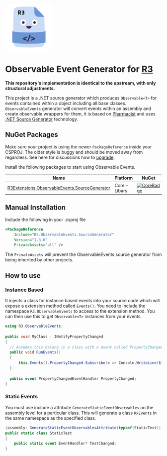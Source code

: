 <a href="https://github.com/reactivemarbles/observableevents">
    <img width="150" src="./images/logo.png"/>
</a>

# Observable Event Generator for [R3](https://github.com/Cysharp/R3)

**This repository's implementation is identical to the upstream, with only structural adjustments.**

This project is a .NET source generator which produces `Observable<T>` for events contained within a object including all base classes. `ObservableEvents` generator will convert events within an assembly and create observable wrappers for them, it is based on [Pharmacist](https://github.com/reactiveui/Pharmacist) and uses [.NET Source Generator](https://docs.microsoft.com/en-us/dotnet/csharp/roslyn-sdk/source-generators-overview) technology.

## NuGet Packages

Make sure your project is using the newer `PackageReference` inside your CSPROJ. The older style is buggy and should be moved away from regardless. See here for discussions how to [upgrade](https://docs.microsoft.com/en-us/nuget/consume-packages/migrate-packages-config-to-package-reference).

Install the following packages to start using Observable Events.

| Name                          | Platform          | NuGet                            |
| ----------------------------- | ----------------- | -------------------------------- |
| [R3Extensions.ObservableEvents.SourceGenerator][Core]       | Core - Libary     | [![CoreBadge]][Core]             |

[Core]: https://www.nuget.org/packages/R3Extensions.ObservableEvents.SourceGenerator/
[CoreBadge]: https://img.shields.io/nuget/v/R3Extensions.ObservableEvents.SourceGenerator.svg

## Manual Installation

Include the following in your .csproj file

```xml
<PackageReference
    Include="R3.ObservableEvents.SourceGenerator"
    Version="1.3.0"
    PrivateAssets="all" />
```

The `PrivateAssets` will prevent the ObservableEvents source generator from being inherited by other projects.

## How to use

### Instance Based

It injects a class for instance based events into your source code which will expose a extension method called `Events()`. You need to include the namespace `R3.ObservableEvents` to access to the extension method. You can then use this to get `Observable<T>` instances from your events.

```cs
using R3.ObservableEvents;

public void MyClass : INotifyPropertyChanged
{
  // Assumes this belong in a class with a event called PropertyChanged.
  public void RunEvents()
  {
      this.Events().PropertyChanged.Subscribe(x => Console.WriteLine($"The {x} property has changed"));
  }

  public event PropertyChangedEventHandler PropertyChanged;
}
```

### Static Events

You must use include a attribute `GenerateStaticEventObservables` on the assembly level for a particular class. This will generate a class `RxEvents` in the same namespace as the specified class.

```cs
[assembly: GenerateStaticEventObservablesAttribute(typeof(StaticTest))]
public static class StaticTest
{
    public static event EventHandler? TestChanged;
}
```

